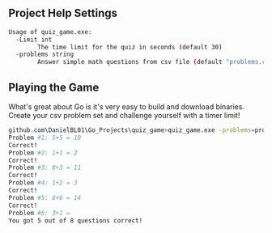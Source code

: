 ## Project Help Settings

```sh
Usage of quiz_game.exe:
  -Limit int
        The time limit for the quiz in seconds (default 30)
  -problems string
        Answer simple math questions from csv file (default "problems.csv")
```

## Playing the Game
What's great about Go is it's very easy to build and download binaries. Create your csv problem set and challenge yourself with a timer limit!

```sh
github.com\DanielBL01\Go_Projects\quiz_game>quiz_game.exe -problems=problems.csv -Limit=5
Problem #1: 5+5 = 10
Correct!
Problem #2: 1+1 = 2
Correct!
Problem #3: 8+3 = 11
Correct!
Problem #4: 1+2 = 3
Correct!
Problem #5: 8+6 = 14
Correct!
Problem #6: 3+1 =
You got 5 out of 8 questions correct!
```

